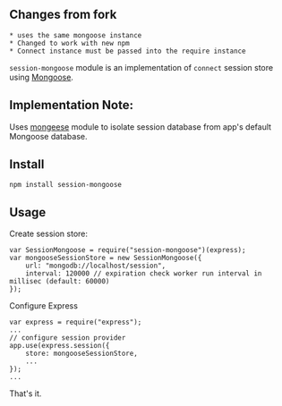 ## Changes from fork
	* uses the same mongoose instance
	* Changed to work with new npm
	* Connect instance must be passed into the require instance

`session-mongoose` module is an implementation of `connect` session store using [Mongoose](http://mongoosejs.com).

## Implementation Note:

Uses [mongeese](https://github.com/donpark/mongeese) module to isolate session database from app's default Mongoose database.

## Install

    npm install session-mongoose

## Usage

Create session store:

    var SessionMongoose = require("session-mongoose")(express);
    var mongooseSessionStore = new SessionMongoose({
        url: "mongodb://localhost/session",
        interval: 120000 // expiration check worker run interval in millisec (default: 60000)
    });

Configure Express

    var express = require("express");
    ...
    // configure session provider
    app.use(express.session({
        store: mongooseSessionStore,
        ...
    });
    ...

That's it.
